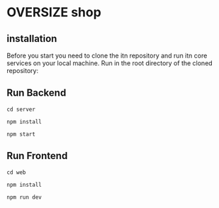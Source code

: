 # OVERSIZE shop

## installation

Before you start you need to clone the itn repository and run itn core services on your local machine.
Run in the root directory of the cloned repository:

## Run Backend

```shell
cd server
```

```shell
npm install
```

```shell
npm start
```

## Run Frontend

```shell
cd web
```

```shell
npm install
```

```shell
npm run dev
```
